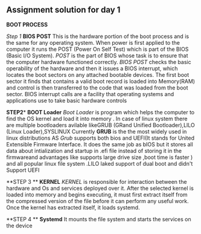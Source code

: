 ## Assignment solution for day 1
**BOOT PROCESS**

*Step 1* **BIOS POST**
This is the hardware portion of the boot process and is the same for any operating system. When power is first applied to the computer it runs the POST (Power On Self Test) which is part of the BIOS (Basic I/O System). 
*POST* is the part of BIOS whose task is to ensure that the computer hardware functioned correctly.
*BIOS POST* checks the basic operability of the hardware and then it issues a BIOS interrupt,  which locates the boot sectors on any attached bootable devices. The first boot sector it finds that contains a valid boot record is loaded into Memory(RAM) and control is then transferred to the code that was loaded from the boot sector.
BIOS interrupt calls are a facility that operating systems and applications use to take basic hardware controls

**STEP2*** **BOOT Loader** 
*Boot Loader* is program which helps the computer to find the OS kernel and load it into memory .
In case of linux system there are multiple bootloaders avilable likeGRUB (GRand Unified Bootloader),LILO (Linux Loader),SYSLINUX
Currently **GRUB** is the the most widely used in linux distributions 
AS *Grub* supports both bios and UEFI(It stands for United Extensible Firmware Interface. It does the same job as bIOS but it stores all data about intialization and startup in .efi file instead of storing it in the firmwareand advantages like supports large drive size ,boot time is faster )
and all popular linux file system .LILO laked support of dual boot and didn't Support UEFI


**STEP 3 ** **KERNEL**
*KERNEL* is responsible for interaction between the hardware and Os and services deployed over it.
After the selected kernel is loaded into memory and begins executing, it must first extract itself from the compressed version of the file before it can perform any useful work. Once the kernel has extracted itself, it loads systemd.

**STEP 4 ** **Systemd**
It mounts the file system and starts the services on the device

